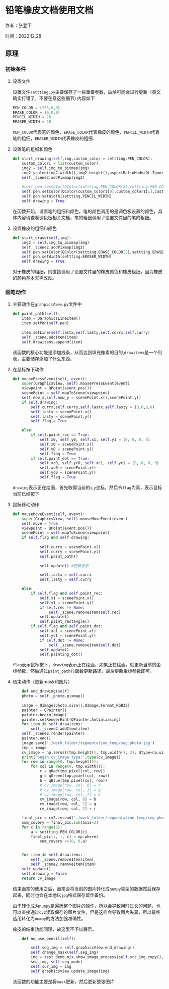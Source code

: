 # 铅笔橡皮文档使用文档

作者：张登甲

时间：2022.12.28

## 原理

### 初始条件

1. 设置文件

    设置文件`settting.py`主要保存了一些重要参数，后续可能会进行更新（英文确实打错了，不要在意这些细节)
    内容如下

    ```python
    PEN_COLOR = (255,0,0)
    ERASE_COLOR = [0,0,0]
    PENCIL_WIDTH = 20
    ERASER_WIDTH = 20
    ```
    `PEN_COLOR`代表笔的颜色，`ERASE_COLOR`代表橡皮的颜色，`PENCIL_WIDTH`代表笔的粗细，`ERASER_WIDTH`代表橡皮的粗细.

2. 设置笔的粗细和颜色

    ```python
    def start_drawing(self,img,custom_color = settting.PEN_COLOR):
        custom_color1 = list(custom_color)
        img2 = self.img_to_pixmap(img)
        img2.scaled(img2.width(),img2.height(),aspectRatioMode=Qt.IgnoreAspectRatio,transformMode=Qt.SmoothTransformation)
        self._scene2.addPixmap(img2)
        
        #self.pen.setColor(QColor(settting.PEN_COLOR[2],settting.PEN_COLOR[1],settting.PEN_COLOR[0]))
        self.pen.setColor(QColor(custom_color1[0],custom_color1[1],custom_color1[2]))
        self.pen.setWidth(settting.PENCIL_WIDTH)
        self.drawing = True
    ```

    在函数开始，设置笔的粗细和颜色，笔的颜色调用的是调色板设置的颜色，具体内容请查看调色板相关文档，笔的粗细调用了设置文件里的笔的粗细。

3. 设置橡皮的粗细和颜色

    ```python
    def start_erase(self,img):
        img2 = self.img_to_pixmap(img)
        self._scene2.addPixmap(img2)
        self.pen.setColor(QColor(settting.ERASE_COLOR[2],settting.ERASE_COLOR[1],settting.ERASE_COLOR[0]))
        self.pen.setWidth(settting.ERASER_WIDTH)
        self.drawing = True
    ```

    对于橡皮的粗细，则直接调用了设置文件里的橡皮颜色和橡皮粗细，因为橡皮的颜色基本无需改动。


### 画笔动作

1. 主要动作在`grahpicsView.py`文件中

    ```python
    def paint_path(self):
        item = QGraphicsLineItem()
        item.setPen(self.pen)
        
        item.setLine(self.lastx,self.lasty,self.currx,self.curry)
        self._scene.addItem(item)
        self.drawitems.append(item)
    ```

    该函数的核心功能是添加线条，从而达到填充像素的目的,`drawitems`是一个列表，主要储存添加了什么东西。

2. 在鼠标按下动作

    ```python
    def mousePressEvent(self, event):
        super(GraphicsView, self).mousePressEvent(event)
        viewpoint = QPoint(event.pos())
        scenePoint = self.mapToScene(viewpoint)
        self.now_x,self.now_y = scenePoint.x(),scenePoint.y()
        if self.drawing:
            self.currx,self.curry,self.lastx,self.lasty = (0,0,0,0)
            self.lastx = scenePoint.x()
            self.lasty = scenePoint.y()
            self.flag = True

        else:
            if self.paint_rec == True:
                self.x0, self.y0, self.x1, self.y1 = (0, 0, 0, 0)
                self.x0 = scenePoint.x()
                self.y0 = scenePoint.y()
                self.flag = True
            if self.paint_dot == True:
                self.xc0, self.yc0, self.xc1, self.yc1 = (0, 0, 0, 0)
                self.xc0 = scenePoint.x()
                self.yc0 = scenePoint.y()
                self.flag = True
    ```

    `drawing`表示正在绘画，首先取得当前的`x`,`y`坐标，然后令`flag`为真，表示鼠标当前已经按下

3. 鼠标移动动作

    ```python
    def mouseMoveEvent(self, event):
        super(GraphicsView, self).mouseMoveEvent(event)
        self.move = True
        viewpoint = QPoint(event.pos())
        scenePoint = self.mapToScene(viewpoint)
        if self.flag and self.drawing:
            
                self.currx = scenePoint.x()
                self.curry = scenePoint.y()
                self.paint_path()
                
                self.update() #更新显示

                self.lastx = self.currx
                self.lasty = self.curry

        else:
            if self.flag and self.paint_rec:
                self.x1 = scenePoint.x()
                self.y1 = scenePoint.y()
                if self.rec != None:
                    self._scene.removeItem(self.rec)
                self.update()
                self.paint_rectangle()
            if self.flag and self.paint_dot:
                self.xc1 = scenePoint.x()
                self.yc1 = scenePoint.y()
                if self.dot != None:
                    self._scene.removeItem(self.dot)
                self.update()
                self.painting_dot()
    ```

    `flag`表示鼠标按下，`drawing`表示正在绘画，如果正在绘画，就更新当前的坐标参数，然后通过`paint_path()`函数更新路径，最后更新坐标参数即可。

4. 结束动作（更新mask和图片）

    ```python
        def end_drawing(self):
        photo = self._photo.pixmap()
        
        image = QImage(photo.size(),QImage.Format_RGB32)
        painter = QPainter()
        painter.begin(image)
        painter.setRenderHint(QPainter.Antialiasing)
        for item in self.drawitems:
            self._scene2.addItem(item)
        self._scene2.render(painter)
        painter.end()     
        image.save('./work_folder/segmentation_temp/seg_photo.jpg')
        tmp = image
        cv_image = np.zeros((tmp.height(), tmp.width(), 3), dtype=np.uint8)
        print('begin cv_image type:',type(cv_image))
        for row in range(0, tmp.height()):
            for col in range(0, tmp.width()):
                r = qRed(tmp.pixel(col, row))
                g = qGreen(tmp.pixel(col, row))
                b = qBlue(tmp.pixel(col, row))
                # cv_image[row, col, 0] = r
                # cv_image[row, col, 1] = g
                # cv_image[row, col, 2] = b
                cv_image[row, col, 0] = b
                cv_image[row, col, 1] = g
                cv_image[row, col, 2] = r

        final_pic = cv2.imread('./work_folder/segmentation_temp/seg_photo.jpg')
        sum_covery = final_pic.sum(axis=2)
        for c in range(3):
            a = settting.PEN_COLOR[c]
            final_pic[:, :, c] = np.where(
                sum_covery <=10, 0,a)


        for item in self.drawitems:
            self._scene.removeItem(item)
            self._scene2.removeItem(item)
        self.update()
        self.drawing = False
        return cv_image
    ``` 

    结束画笔的使用之后，画笔会将当前的图片转化成`numpy`类型的数据然后保存起来，同时也会在本地以`jpg`格式保存留作备份。

    由于转化成为`numpy`是遍历整个图片的操作，所以会导致用时过长的问题，也可以直接通过`cv2`读取保存的图片文件，但是这样会导致图片失真，所以最终选用转化为`numpy`的方法加强准确性。

    橡皮的结束功能同理，故这里不予以展示。

    ```python
        def no_use_pencil(self):

            self.seg_img = self.graphicsView.end_drawing()
            self.change_mask(self.seg_img)
            img = test_demo_mix.show_image_process(self.src_img.copy(), self.
            seg_img, self.seg_mode)
            self.cur_img = img
            self.graphicsView.update_image(img)
    ```

    该函数的功能主要是将`mask`更新，然后更新整张图片

    